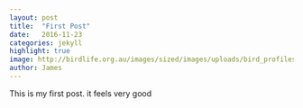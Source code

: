 ```yaml
---
layout: post
title:  "First Post"
date:   2016-11-23
categories: jekyll
highlight: true
image: http://birdlife.org.au/images/sized/images/uploads/bird_profiles/Pacific-Black-as580s-580x340.jpg
author: James
---
```

This is my first post.
it feels very good
